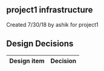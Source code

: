 ## project1 infrastructure

Created 7/30/18 by ashik for project1


## Design Decisions
| Design item                | Decision|
| :----------------------------------- | :--------------------------------------------------------------------------------|

